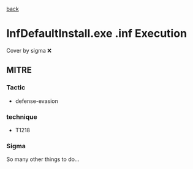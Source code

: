 [back](../index.md)
# InfDefaultInstall.exe .inf Execution
Cover by sigma :x: 

## MITRE
### Tactic
  - defense-evasion

### technique
  - T1218

### Sigma

 So many other things to do...